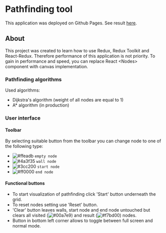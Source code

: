 # Pathfinding tool
This application was deployed on Github Pages. See result [here](https://groszczu.github.io/pathfinding-tool/).
## About
This project was created to learn how to use Redux, Redux Toolkit and React-Redux. Therefore performance of this application is not priority. To gain in performance and speed, you can replace React \<Nodes\> component with canvas implementation.
  ### Pathfinding algorithms
  Used algorithms:
  - Dijkstra's algorithm (weight of all nodes are equal to 1)
  - A* algorithm (in production)
  ### User interface
  #### Toolbar
  By selecting suitable button from the toolbar you can change node to one of the following type:
  - ![#ffeadb](https://via.placeholder.com/15/ffeadb/000000?text=+) `empty node`
  - ![#4a3f35](https://via.placeholder.com/15/4a3f35/000000?text=+) `wall node`
  - ![#3cc200](https://via.placeholder.com/15/3cc200/000000?text=+) `start node`
  - ![#ff0000](https://via.placeholder.com/15/ff0000/000000?text=+) `end node`
  #### Functional buttons
  - To start visualization of pathfinding click 'Start' button underneath the grid.
  - To reset nodes setting use 'Reset' button.
  - 'Clear' button leaves walls, start node and end node untouched but clears all visited (![#00a7e9](https://via.placeholder.com/15/00a7e9/000000?text=+)) and result (![#f7bd00](https://via.placeholder.com/15/f7bd00/000000?text=+)) nodes.
  - Button in bottom left corner allows to toggle between full screen and normal mode.
